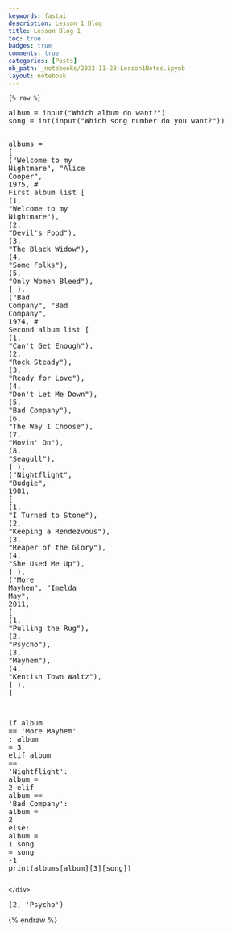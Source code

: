 ```yaml
---
keywords: fastai
description: Lesson 1 Blog
title: Lesson Blog 1
toc: true 
badges: true
comments: true
categories: [Posts]
nb_path: _notebooks/2022-11-28-Lesson1Notes.ipynb
layout: notebook
---
```


<!--
#################################################
### THIS FILE WAS AUTOGENERATED! DO NOT EDIT! ###
#################################################
# file to edit: _notebooks/2022-11-28-Lesson1Notes.ipynb
-->

<div class="container" id="notebook-container">
        
    {% raw %}
    
<div class="cell border-box-sizing code_cell rendered">
<div class="input">

<div class="inner_cell">
    <div class="input_area">
<div class=" highlight hl-ipython3"><pre><span></span><span class="n">album</span> <span class="o">=</span> <span class="nb">input</span><span class="p">(</span><span class="s2">&quot;Which album do want?&quot;</span><span class="p">)</span>
<span class="n">song</span> <span class="o">=</span> <span class="nb">int</span><span class="p">(</span><span class="nb">input</span><span class="p">(</span><span class="s2">&quot;Which song number do you want?&quot;</span><span class="p">))</span>

<span class="n">albums</span> <span class="o">=</span> <span class="p">[</span>
    <span class="p">(</span><span class="s2">&quot;Welcome to my Nightmare&quot;</span><span class="p">,</span> <span class="s2">&quot;Alice Cooper&quot;</span><span class="p">,</span> <span class="mi">1975</span><span class="p">,</span>   <span class="c1"># First album list</span>
     <span class="p">[</span>
         <span class="p">(</span><span class="mi">1</span><span class="p">,</span> <span class="s2">&quot;Welcome to my Nightmare&quot;</span><span class="p">),</span>
         <span class="p">(</span><span class="mi">2</span><span class="p">,</span> <span class="s2">&quot;Devil&#39;s Food&quot;</span><span class="p">),</span>
         <span class="p">(</span><span class="mi">3</span><span class="p">,</span> <span class="s2">&quot;The Black Widow&quot;</span><span class="p">),</span>
         <span class="p">(</span><span class="mi">4</span><span class="p">,</span> <span class="s2">&quot;Some Folks&quot;</span><span class="p">),</span>
         <span class="p">(</span><span class="mi">5</span><span class="p">,</span> <span class="s2">&quot;Only Women Bleed&quot;</span><span class="p">),</span>
     <span class="p">]</span>
     <span class="p">),</span>
    <span class="p">(</span><span class="s2">&quot;Bad Company&quot;</span><span class="p">,</span> <span class="s2">&quot;Bad Company&quot;</span><span class="p">,</span> <span class="mi">1974</span><span class="p">,</span>   <span class="c1"># Second album list</span>
     <span class="p">[</span>
         <span class="p">(</span><span class="mi">1</span><span class="p">,</span> <span class="s2">&quot;Can&#39;t Get Enough&quot;</span><span class="p">),</span>
         <span class="p">(</span><span class="mi">2</span><span class="p">,</span> <span class="s2">&quot;Rock Steady&quot;</span><span class="p">),</span>
         <span class="p">(</span><span class="mi">3</span><span class="p">,</span> <span class="s2">&quot;Ready for Love&quot;</span><span class="p">),</span>
         <span class="p">(</span><span class="mi">4</span><span class="p">,</span> <span class="s2">&quot;Don&#39;t Let Me Down&quot;</span><span class="p">),</span>
         <span class="p">(</span><span class="mi">5</span><span class="p">,</span> <span class="s2">&quot;Bad Company&quot;</span><span class="p">),</span>
         <span class="p">(</span><span class="mi">6</span><span class="p">,</span> <span class="s2">&quot;The Way I Choose&quot;</span><span class="p">),</span>
         <span class="p">(</span><span class="mi">7</span><span class="p">,</span> <span class="s2">&quot;Movin&#39; On&quot;</span><span class="p">),</span>
         <span class="p">(</span><span class="mi">8</span><span class="p">,</span> <span class="s2">&quot;Seagull&quot;</span><span class="p">),</span>
     <span class="p">]</span>
     <span class="p">),</span>
    <span class="p">(</span><span class="s2">&quot;Nightflight&quot;</span><span class="p">,</span> <span class="s2">&quot;Budgie&quot;</span><span class="p">,</span> <span class="mi">1981</span><span class="p">,</span>
     <span class="p">[</span>
         <span class="p">(</span><span class="mi">1</span><span class="p">,</span> <span class="s2">&quot;I Turned to Stone&quot;</span><span class="p">),</span>
         <span class="p">(</span><span class="mi">2</span><span class="p">,</span> <span class="s2">&quot;Keeping a Rendezvous&quot;</span><span class="p">),</span>
         <span class="p">(</span><span class="mi">3</span><span class="p">,</span> <span class="s2">&quot;Reaper of the Glory&quot;</span><span class="p">),</span>
         <span class="p">(</span><span class="mi">4</span><span class="p">,</span> <span class="s2">&quot;She Used Me Up&quot;</span><span class="p">),</span>
     <span class="p">]</span>
     <span class="p">),</span>
    <span class="p">(</span><span class="s2">&quot;More Mayhem&quot;</span><span class="p">,</span> <span class="s2">&quot;Imelda May&quot;</span><span class="p">,</span> <span class="mi">2011</span><span class="p">,</span>
     <span class="p">[</span>
         <span class="p">(</span><span class="mi">1</span><span class="p">,</span> <span class="s2">&quot;Pulling the Rug&quot;</span><span class="p">),</span>
         <span class="p">(</span><span class="mi">2</span><span class="p">,</span> <span class="s2">&quot;Psycho&quot;</span><span class="p">),</span>
         <span class="p">(</span><span class="mi">3</span><span class="p">,</span> <span class="s2">&quot;Mayhem&quot;</span><span class="p">),</span>
         <span class="p">(</span><span class="mi">4</span><span class="p">,</span> <span class="s2">&quot;Kentish Town Waltz&quot;</span><span class="p">),</span>
     <span class="p">]</span>
     <span class="p">),</span>
<span class="p">]</span>

<span class="k">if</span> <span class="n">album</span> <span class="o">==</span> <span class="s1">&#39;More Mayhem&#39;</span> <span class="p">:</span>
    <span class="n">album</span> <span class="o">=</span> <span class="mi">3</span>
<span class="k">elif</span> <span class="n">album</span> <span class="o">==</span> <span class="s1">&#39;Nightflight&#39;</span><span class="p">:</span>
    <span class="n">album</span> <span class="o">=</span> <span class="mi">2</span>
<span class="k">elif</span> <span class="n">album</span> <span class="o">==</span> <span class="s1">&#39;Bad Company&#39;</span><span class="p">:</span>
    <span class="n">album</span> <span class="o">=</span> <span class="mi">2</span>
<span class="k">else</span><span class="p">:</span>
    <span class="n">album</span> <span class="o">=</span> <span class="mi">1</span>
<span class="n">song</span> <span class="o">=</span> <span class="n">song</span> <span class="o">-</span><span class="mi">1</span>
<span class="nb">print</span><span class="p">(</span><span class="n">albums</span><span class="p">[</span><span class="n">album</span><span class="p">][</span><span class="mi">3</span><span class="p">][</span><span class="n">song</span><span class="p">])</span>
</pre></div>

    </div>
</div>
</div>

<div class="output_wrapper">
<div class="output">

<div class="output_area">

<div class="output_subarea output_stream output_stdout output_text">
<pre>(2, &#39;Psycho&#39;)
</pre>
</div>
</div>

</div>
</div>

</div>
    {% endraw %}

</div>
 

